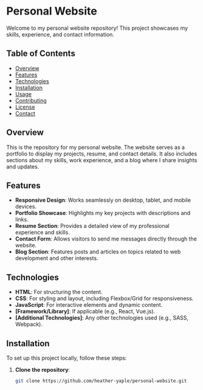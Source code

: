 # Personal Website

Welcome to my personal website repository! This project showcases my skills, experience, and contact information.

## Table of Contents

- [Overview](#overview)
- [Features](#features)
- [Technologies](#technologies)
- [Installation](#installation)
- [Usage](#usage)
- [Contributing](#contributing)
- [License](#license)
- [Contact](#contact)

## Overview

This is the repository for my personal website. The website serves as a portfolio to display my projects, resume, and contact details. It also includes sections about my skills, work experience, and a blog where I share insights and updates.

## Features

- **Responsive Design**: Works seamlessly on desktop, tablet, and mobile devices.
- **Portfolio Showcase**: Highlights my key projects with descriptions and links.
- **Resume Section**: Provides a detailed view of my professional experience and skills.
- **Contact Form**: Allows visitors to send me messages directly through the website.
- **Blog Section**: Features posts and articles on topics related to web development and other interests.

## Technologies

- **HTML**: For structuring the content.
- **CSS**: For styling and layout, including Flexbox/Grid for responsiveness.
- **JavaScript**: For interactive elements and dynamic content.
- **[Framework/Library]**: If applicable (e.g., React, Vue.js).
- **[Additional Technologies]**: Any other technologies used (e.g., SASS, Webpack).

## Installation

To set up this project locally, follow these steps:

1. **Clone the repository**:
   ```bash
   git clone https://github.com/heather-yaple/personal-website.git


